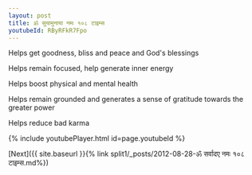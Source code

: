 ```yaml
---
layout: post
title: ॐ सुयामुनाया नमः १०८ टाइम्स
youtubeId: RByRFkR7Fpo
---
```

 
 
Helps get goodness, bliss and peace and God's blessings
 
Helps remain focused, help generate inner energy 
 
Helps boost physical and mental health 
 
Helps remain grounded and generates a sense of gratitude towards the greater power 
 
Helps reduce bad karma
 
 
 
 


{% include youtubePlayer.html id=page.youtubeId %}
 
[Next]({{ site.baseurl }}{% link  split1/_posts/2012-08-28-ॐ सर्वादए नमः १०८ टाइम्स.md%})
 
